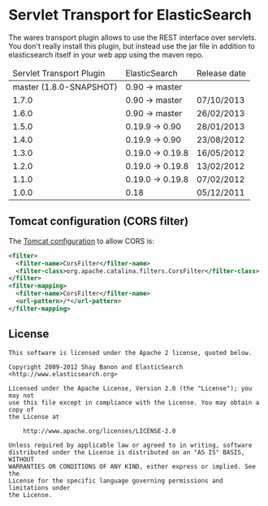 Servlet Transport for ElasticSearch
==================================

The wares transport plugin allows to use the REST interface over servlets. You don't really install this plugin,
but instead use the jar file in addition to elasticsearch itself in your web app using the maven repo.

<table>
	<thead>
		<tr>
			<td>Servlet Transport Plugin</td>
			<td>ElasticSearch</td>
			<td>Release date</td>
		</tr>
	</thead>
	<tbody>
		<tr>
			<td>master (1.8.0-SNAPSHOT)</td>
			<td>0.90 -> master</td>
			<td></td>
		</tr>
		<tr>
			<td>1.7.0</td>
			<td>0.90 -> master</td>
			<td>07/10/2013</td>
		</tr>
		<tr>
			<td>1.6.0</td>
			<td>0.90 -> master</td>
			<td>26/02/2013</td>
		</tr>
		<tr>
			<td>1.5.0</td>
			<td>0.19.9 -> 0.90</td>
			<td>28/01/2013</td>
		</tr>
		<tr>
			<td>1.4.0</td>
			<td>0.19.9 -> 0.90</td>
			<td>23/08/2012</td>
		</tr>
		<tr>
			<td>1.3.0</td>
			<td>0.19.0 -> 0.19.8</td>
			<td>16/05/2012</td>
		</tr>
		<tr>
			<td>1.2.0</td>
			<td>0.19.0 -> 0.19.8</td>
			<td>13/02/2012</td>
		</tr>
		<tr>
			<td>1.1.0</td>
			<td>0.19.0 -> 0.19.8</td>
			<td>07/02/2012</td>
		</tr>
		<tr>
			<td>1.0.0</td>
			<td>0.18</td>
			<td>05/12/2011</td>
		</tr>
	</tbody>
</table>


Tomcat configuration (CORS filter)
----------------------------------

The [Tomcat configuration](http://tomcat.apache.org/tomcat-7.0-doc/config/filter.html#CORS_Filter) to allow CORS is:

```xml
<filter>
  <filter-name>CorsFilter</filter-name>
  <filter-class>org.apache.catalina.filters.CorsFilter</filter-class>
</filter>
<filter-mapping>
  <filter-name>CorsFilter</filter-name>
  <url-pattern>/*</url-pattern>
</filter-mapping>
```

License
-------

    This software is licensed under the Apache 2 license, quoted below.

    Copyright 2009-2012 Shay Banon and ElasticSearch <http://www.elasticsearch.org>

    Licensed under the Apache License, Version 2.0 (the "License"); you may not
    use this file except in compliance with the License. You may obtain a copy of
    the License at

        http://www.apache.org/licenses/LICENSE-2.0

    Unless required by applicable law or agreed to in writing, software
    distributed under the License is distributed on an "AS IS" BASIS, WITHOUT
    WARRANTIES OR CONDITIONS OF ANY KIND, either express or implied. See the
    License for the specific language governing permissions and limitations under
    the License.

